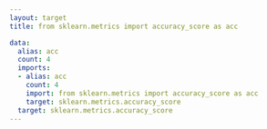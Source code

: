 ```yaml
---
layout: target
title: from sklearn.metrics import accuracy_score as acc

data:
  alias: acc
  count: 4
  imports:
  - alias: acc
    count: 4
    import: from sklearn.metrics import accuracy_score as acc
    target: sklearn.metrics.accuracy_score
  target: sklearn.metrics.accuracy_score
---
```


